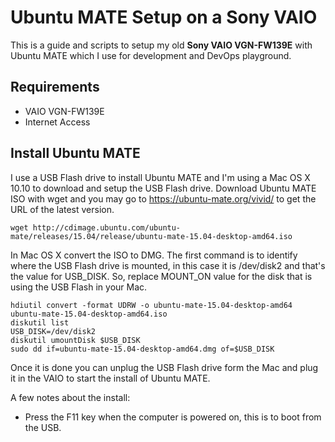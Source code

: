 # Ubuntu MATE Setup on a Sony VAIO

This is a guide and scripts to setup my old **Sony VAIO VGN-FW139E** with Ubuntu MATE which I use for development and DevOps playground.

## Requirements

* VAIO VGN-FW139E
* Internet Access

## Install Ubuntu MATE

I use a USB Flash drive to install Ubuntu MATE and I'm using a Mac OS X 10.10 to download and setup the USB Flash drive. Download Ubuntu MATE ISO with wget and you may go to https://ubuntu-mate.org/vivid/ to get the URL of the latest version.

```
wget http://cdimage.ubuntu.com/ubuntu-mate/releases/15.04/release/ubuntu-mate-15.04-desktop-amd64.iso
```

In Mac OS X convert the ISO to DMG. The first command is to identify where the USB Flash drive is mounted, in this case it is /dev/disk2 and that's the value for USB\_DISK. So, replace MOUNT_ON value for the disk that is using the USB Flash in your Mac.

``` 
hdiutil convert -format UDRW -o ubuntu-mate-15.04-desktop-amd64 ubuntu-mate-15.04-desktop-amd64.iso
diskutil list
USB_DISK=/dev/disk2
diskutil umountDisk $USB_DISK
sudo dd if=ubuntu-mate-15.04-desktop-amd64.dmg of=$USB_DISK

```

Once it is done you can unplug the USB Flash drive form the Mac and plug it in the VAIO to start the install of Ubuntu MATE.

A few notes about the install:

* Press the F11 key when the computer is powered on, this is to boot from the USB.
